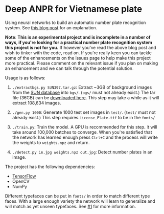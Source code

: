 # Deep ANPR for Vietnamese plate

Using neural networks to build an automatic number plate recognition system.
See [this blog post](http://matthewearl.github.io/2016/05/06/cnn-anpr/) for an
explanation.

**Note: This is an experimental project and is incomplete in a number of ways,
if you're looking for a practical number plate recognition system this project
is not for you.** If however you've read the above blog post and wish to tinker
with the code, read on.  If you're really keen you can tackle some of the
enhancements on the Issues page to help make this project more practical.
Please comment on the relevant issue if you plan on making an enhancement and
we can talk through the potential solution.

Usage is as follows:

1. `./extractbgs.py SUN397.tar.gz`: Extract ~3GB of background images from the [SUN database](http://groups.csail.mit.edu/vision/SUN/)
   into `bgs/`. (`bgs/` must not already exist.) The tar file (36GB) can be [downloaded here](http://vision.princeton.edu/projects/2010/SUN/SUN397.tar.gz).
   This step may take a while as it will extract 108,634 images.

2. `./gen.py 1000`: Generate 1000 test set images in `test/`. (`test/` must not
    already exist.) This step requires `License_Plate.ttf` to be in the
    `fonts/`

3. `./train.py`: Train the model. A GPU is recommended for this step. It will
   take around 100,000 batches to converge. When you're satisfied that the
   network has learned enough press `Ctrl+C` and the process will write the
   weights to `weights.npz` and return.

4. `./detect.py in.jpg weights.npz out.jpg`: Detect number plates in an image.

The project has the following dependencies:

* [TensorFlow](https://tensorflow.org)
* OpenCV
* NumPy

Different typefaces can be put in `fonts/` in order to match different type
faces.  With a large enough variety the network will learn to generalize and
will match as yet unseen typefaces. See
[#1](https://github.com/matthewearl/deep-anpr/issues/1) for more information.

